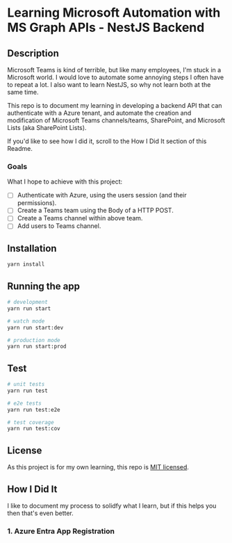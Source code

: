 # Learning Microsoft Automation with MS Graph APIs - NestJS Backend

## Description

Microsoft Teams is kind of terrible, but like many employees, I'm stuck in a Microsoft world.
I would love to automate some annoying steps I often have to repeat a lot.
I also want to learn NestJS, so why not learn both at the same time.

This repo is to document my learning in developing a backend API that can authenticate with a Azure tenant, and automate the creation and modification of Microsoft Teams channels/teams, SharePoint, and Microsoft Lists (aka SharePoint Lists).

If you'd like to see how I did it, scroll to the How I Did It section of this Readme.

### Goals

What I hope to achieve with this project:

- [ ] Authenticate with Azure, using the users session (and their permissions).
- [ ] Create a Teams team using the Body of a HTTP POST.
- [ ] Create a Teams channel within above team.
- [ ] Add users to Teams channel.

## Installation

```bash
yarn install
```

## Running the app

```bash
# development
yarn run start

# watch mode
yarn run start:dev

# production mode
yarn run start:prod
```

## Test

```bash
# unit tests
yarn run test

# e2e tests
yarn run test:e2e

# test coverage
yarn run test:cov
```

## License

As this project is for my own learning, this repo is [MIT licensed](LICENSE).

## How I Did It

I like to document my process to solidfy what I learn, but if this helps you then that's even better.

### 1. Azure Entra App Registration
